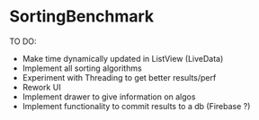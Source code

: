 # SortingBenchmark

TO DO:
- Make time dynamically updated in ListView (LiveData)
- Implement all sorting algorithms
- Experiment with Threading to get better results/perf
- Rework UI
- Implement drawer to give information on algos
- Implement functionality to commit results to a db (Firebase ?)
